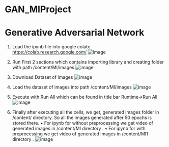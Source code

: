 # GAN_MIProject

# Generative Adversarial Network

1. Load the ipynb file into google colab: https://colab.research.google.com/
![image](https://user-images.githubusercontent.com/51742316/205226801-4fd71c8c-9f89-4970-b813-0bb7d28dcd83.png)

2. Run First 2 sections which contains importing library and 
	creating folder with path /content/MI/images
![image](https://user-images.githubusercontent.com/51742316/205226871-7cf86b13-87e8-4285-86e1-1a92297e1d68.png)

4. Download Dataset of Images
![image](https://user-images.githubusercontent.com/51742316/205227054-d34f9f35-396d-4227-a71e-48cb73e44db1.png)

5. Load the dataset of images into path /content/MI/images
![image](https://user-images.githubusercontent.com/51742316/205226909-e31056d4-cbe4-4c1a-a48d-9a344e021967.png)

6. Execute with Run All which can be found in title bar Runtime->Run All
![image](https://user-images.githubusercontent.com/51742316/205227268-615dadcd-dd24-4cbc-a0cc-188134c035b6.png)

7. Finally after executing all the cells, we get, generated images folder in /content/ directory. So all the images generated after 50 epochs is stored there. 
	• For ipynb for without preprocessing we get video of generated images in /content/MI directory . 
	• For ipynb for with preprocessing we get video of generated images in /content/MI1 directory . 
	![image](https://user-images.githubusercontent.com/51742316/205227416-6efe9594-af6e-4ff5-b12e-92b5b541efb5.png)

